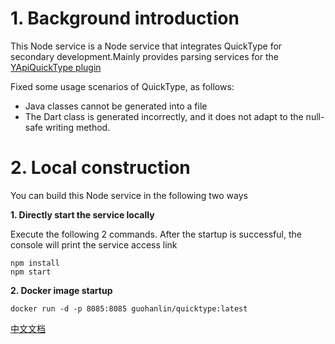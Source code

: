 # 1. Background introduction

This Node service is a Node service that integrates QuickType for secondary development.Mainly provides parsing services
for the [YApiQuickType plugin](https://github.com/RmondJone/YapiQuickType)

Fixed some usage scenarios of QuickType, as follows:

* Java classes cannot be generated into a file
* The Dart class is generated incorrectly, and it does not adapt to the null-safe writing method.

# 2. Local construction

You can build this Node service in the following two ways

**1. Directly start the service locally**

Execute the following 2 commands. After the startup is successful, the console will print the service access link

```
npm install 
npm start
```

**2. Docker image startup**

```
docker run -d -p 8085:8085 guohanlin/quicktype:latest
```

[中文文档](./README_CN.md)
